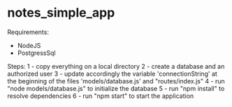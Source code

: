 # notes_simple_app

Requirements:
- NodeJS
- PostgressSql

Steps:
1 - copy everything on a local directory
2 - create a database and an authorized user
3 - update accordingly the variable 'connectionString' at the beginning of the files 'models/database.js' and "routes/index.js"
4 - run "node models/database.js" to initialize the database
5 - run "npm install" to resolve dependencies
6 - run "npm start" to start the application
